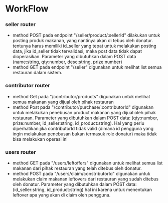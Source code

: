 # WorkFlow
### seller router
- method POST pada endpoint "/seller/product/:sellerId" dilakukan untuk posting produk makanan, yang nantinya akan di tebus oleh donatur. tentunya harus memiliki id_seller yang tepat untuk melakukan posting data, jika id_seller tidak tervalidasi, maka post data tidak dapat dioperasikan. Parameter yang dibutuhkan dalam POST data (name:string, qty:number, desc:string, prize:number)
- method GET pada endpoint "/seller" digunakan untuk melihat list semua restauran dalam sistem.

### contributor router
- method Get pada "/contributor/products" digunakan untuk melihat semua makanan yang dijual oleh pihak restauran
- method Post pada "/contributor/purchase/:contributorId" digunakan untuk melakukan penebusan product makanan yang dijual oleh pihak restauran. Parameter yang dibutuhkan dalam POST data: (qty:number, prize:number, id_seller:string, id_product:string). Hal yang perlu diperhatikan jika contributorId tidak valid (dimana id pengguna yang ingin melakukan penebusan bukan termasuk role donatur) maka tidak bisa melakukan operasi ini

### users router
- method GET pada "/users/leftoffers" digunakan untuk melihat semua list makanan dari pihak restauran yang telah ditebus oleh donatur.
- method POST pada "/users/claim/constributorId" digunakan untuk melakukan claim makanan leftovers dari restauran yang sudah ditebus oleh donatur. Parameter yang dibutuhkan dalam POST data: (id_seller:string, id_product:string) hal ini karena untuk menentukan leftover apa yang akan di claim oleh pengguna.
